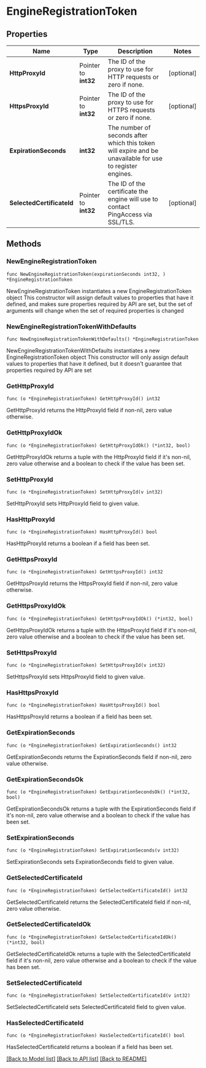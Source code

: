 # EngineRegistrationToken

## Properties

Name | Type | Description | Notes
------------ | ------------- | ------------- | -------------
**HttpProxyId** | Pointer to **int32** | The ID of the proxy to use for HTTP requests or zero if none. | [optional] 
**HttpsProxyId** | Pointer to **int32** | The ID of the proxy to use for HTTPS requests or zero if none. | [optional] 
**ExpirationSeconds** | **int32** | The number of seconds after which this token will expire and be unavailable for use to register engines. | 
**SelectedCertificateId** | Pointer to **int32** | The ID of the certificate the engine will use to contact PingAccess via SSL/TLS. | [optional] 

## Methods

### NewEngineRegistrationToken

`func NewEngineRegistrationToken(expirationSeconds int32, ) *EngineRegistrationToken`

NewEngineRegistrationToken instantiates a new EngineRegistrationToken object
This constructor will assign default values to properties that have it defined,
and makes sure properties required by API are set, but the set of arguments
will change when the set of required properties is changed

### NewEngineRegistrationTokenWithDefaults

`func NewEngineRegistrationTokenWithDefaults() *EngineRegistrationToken`

NewEngineRegistrationTokenWithDefaults instantiates a new EngineRegistrationToken object
This constructor will only assign default values to properties that have it defined,
but it doesn't guarantee that properties required by API are set

### GetHttpProxyId

`func (o *EngineRegistrationToken) GetHttpProxyId() int32`

GetHttpProxyId returns the HttpProxyId field if non-nil, zero value otherwise.

### GetHttpProxyIdOk

`func (o *EngineRegistrationToken) GetHttpProxyIdOk() (*int32, bool)`

GetHttpProxyIdOk returns a tuple with the HttpProxyId field if it's non-nil, zero value otherwise
and a boolean to check if the value has been set.

### SetHttpProxyId

`func (o *EngineRegistrationToken) SetHttpProxyId(v int32)`

SetHttpProxyId sets HttpProxyId field to given value.

### HasHttpProxyId

`func (o *EngineRegistrationToken) HasHttpProxyId() bool`

HasHttpProxyId returns a boolean if a field has been set.

### GetHttpsProxyId

`func (o *EngineRegistrationToken) GetHttpsProxyId() int32`

GetHttpsProxyId returns the HttpsProxyId field if non-nil, zero value otherwise.

### GetHttpsProxyIdOk

`func (o *EngineRegistrationToken) GetHttpsProxyIdOk() (*int32, bool)`

GetHttpsProxyIdOk returns a tuple with the HttpsProxyId field if it's non-nil, zero value otherwise
and a boolean to check if the value has been set.

### SetHttpsProxyId

`func (o *EngineRegistrationToken) SetHttpsProxyId(v int32)`

SetHttpsProxyId sets HttpsProxyId field to given value.

### HasHttpsProxyId

`func (o *EngineRegistrationToken) HasHttpsProxyId() bool`

HasHttpsProxyId returns a boolean if a field has been set.

### GetExpirationSeconds

`func (o *EngineRegistrationToken) GetExpirationSeconds() int32`

GetExpirationSeconds returns the ExpirationSeconds field if non-nil, zero value otherwise.

### GetExpirationSecondsOk

`func (o *EngineRegistrationToken) GetExpirationSecondsOk() (*int32, bool)`

GetExpirationSecondsOk returns a tuple with the ExpirationSeconds field if it's non-nil, zero value otherwise
and a boolean to check if the value has been set.

### SetExpirationSeconds

`func (o *EngineRegistrationToken) SetExpirationSeconds(v int32)`

SetExpirationSeconds sets ExpirationSeconds field to given value.


### GetSelectedCertificateId

`func (o *EngineRegistrationToken) GetSelectedCertificateId() int32`

GetSelectedCertificateId returns the SelectedCertificateId field if non-nil, zero value otherwise.

### GetSelectedCertificateIdOk

`func (o *EngineRegistrationToken) GetSelectedCertificateIdOk() (*int32, bool)`

GetSelectedCertificateIdOk returns a tuple with the SelectedCertificateId field if it's non-nil, zero value otherwise
and a boolean to check if the value has been set.

### SetSelectedCertificateId

`func (o *EngineRegistrationToken) SetSelectedCertificateId(v int32)`

SetSelectedCertificateId sets SelectedCertificateId field to given value.

### HasSelectedCertificateId

`func (o *EngineRegistrationToken) HasSelectedCertificateId() bool`

HasSelectedCertificateId returns a boolean if a field has been set.


[[Back to Model list]](../README.md#documentation-for-models) [[Back to API list]](../README.md#documentation-for-api-endpoints) [[Back to README]](../README.md)


